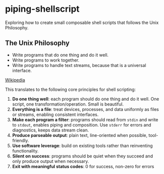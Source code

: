 # piping-shellscript

Exploring how to create small composable shell scripts that follows the Unix Philosophy.

## The Unix Philosophy

* Write programs that do one thing and do it well. 
* Write programs to work together. 
* Write programs to handle text streams, because that is a universal interface.

[Wikipedia](https://en.wikipedia.org/wiki/Unix_philosophy)

This translates to the following core principles for shell scripting:

1. **Do one thing well**: each program should do one thing and do it well. One script, one transformation/operation. Small is beautiful.
2. **Everything is a file**: treat devices, processes, and data uniformly as files or streams, enabling consistent interfaces.
3. **Make each program a filter**: programs should read from `stdin` and write to `stdout`, enables piping and composition. Use `stderr` for errors and diagnostics, keeps data stream clean.
4. **Produce parseable output**: plain text, line-oriented when possible, tool-friendly.
5. **Use software leverage**: build on existing tools rather than reinventing functionality.
6. **Silent on success**: programs should be quiet when they succeed and only produce output when necessary.
7. **Exit with meaningful status codes**: 0 for success, non-zero for errors
